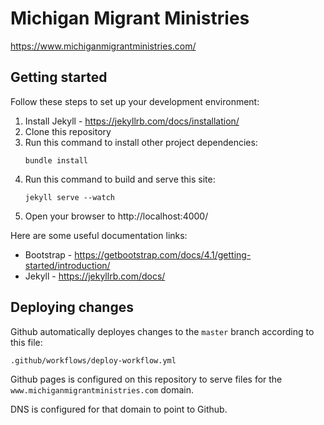 # Michigan Migrant Ministries

https://www.michiganmigrantministries.com/

## Getting started

Follow these steps to set up your development environment:

1. Install Jekyll - https://jekyllrb.com/docs/installation/
1. Clone this repository
1. Run this command to install other project dependencies:
   ```
   bundle install
   ```
1. Run this command to build and serve this site:
   ```
   jekyll serve --watch
   ```
1. Open your browser to http://localhost:4000/

Here are some useful documentation links:

* Bootstrap - https://getbootstrap.com/docs/4.1/getting-started/introduction/
* Jekyll - https://jekyllrb.com/docs/

## Deploying changes

Github automatically deployes changes to the `master` branch according to this file:
```
.github/workflows/deploy-workflow.yml
```

Github pages is configured on this repository to serve files for the `www.michiganmigrantministries.com` domain.

DNS is configured for that domain to point to Github.